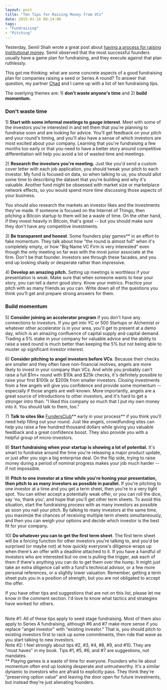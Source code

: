 ```yaml
---
layout: post
title: "Ten Tips for Raising Money from VCs"
date: 2015-01-16 00:14:00
tags:
- "Fundraising"
- "Pitching"
---
```


Yesterday, Semil Shah wrote a great post about <a href="http://blog.semilshah.com/2015/01/15/running-a-fundraising-process/" target="_blank">having a process for raising institutional money</a>. Semil observed that the most successful founders usually have a game plan for fundraising, and they execute against that plan ruthlessly.

This got me thinking: what are some concrete aspects of a good fundraising plan for companies raising a seed or Series A round? To answer that question, my partner <a href="https://twitter.com/chadbyers" target="_blank">Chad</a> and I came up with a list of ten fundraising tips.

The overlying themes are: 1) **don't waste anyone's time** and 2) **build momentum.**

### Don't waste time  

1) **Start with some informal meetings to gauge interest**. Meet with some of the investors you're interested in and tell them that you're planning to fundraise soon and are looking for advice. You'll get feedback on your pitch and your round's timing, and you'll also have a sense of which investors are most excited about your company. Learning that you're fundraising a few months too early or that you need to have a better story around competitive differentiation will help you avoid a lot of wasted time and meetings.

2) **Research the investors you're meeting.** Just like you'd send a custom cover letter with each job application, you should tweak your pitch to each investor. My fund is focused on data, so when talking to us, you should allot some time to describing the dataset that you're building and why it's valuable. Another fund might be obsessed with market size or marketplace network effects, so you would spend more time discussing those aspects of your business.  
  
You should also research the markets an investor likes and the investments they've made. If someone is focused on the Internet of Things, then pitching a Bitcoin startup to them will be a waste of time. On the other hand, if they invest heavily in Bitcoin, that's great -- but you should make sure they don't have any competitive investments.

3) **Be transparent and honest**. Some founders play games** in an effort to fake momentum. They talk about how "the round is almost full" when it's completely empty, or how "Big Name VC Firm is very interested" even though the only meeting so far was with the most junior associate at the firm. Don't be that founder. Investors see through these facades, and you end up looking shady or desperate rather than impressive.

4) **Develop an amazing pitch.** Setting up meetings is worthless if your presentation is weak. Make sure that when someone wants to hear your story, you can tell a damn good story. Know your metrics. Practice your pitch with as many friends as you can. Write down all of the questions you think you'll get and prepare strong answers for them.

### Build momentum

5) **Consider joining an accelerator program** if you don't have any connections to investors. If you get into YC or 500 Startups or Alchemist or whatever other accelerator is in your area, you'll get to present at a demo day, which is an amazing confluence of capital supply and capital demand. Trading a 5% stake in your company for valuable advice and the ability to raise a seed round is much better than keeping the 5% but not being able to muster up significant investor interest.

6) **Consider pitching to angel investors before VCs**. Because their checks are smaller and they often have non-financial motives, angels are more likely to invest in your company than VCs. And while you probably can't raise a full $1m+ round with $10k and $25k checks, it's definitely possible to raise your first $100k or $200k from smaller investors. Closing investments from a few angels will give you confidence and provide some momentum -- especially if those angels are well-known. More importantly, angels are a great source of introductions to other investors, and it's hard to get a stronger intro than: "I liked this company so much that I put my own money into it. You should talk to them, too."

7) **Talk to sites like** <a href="https://fundersclub.com/" target="_blank">FundersClub</a>** early in your process** if you think you'll need help filling out your round. Just like angels, crowdfunding sites can help you raise a few hundred thousand dollars while giving you valuable feedback and a great confidence boost. They also provide you with a helpful group of micro-investors.

8) **Start fundraising when your startup is showing a lot of potential.** It's smart to fundraise around the time you're releasing a major product update, or just after you sign a big enterprise deal. On the flip side, trying to raise money during a period of nominal progress makes your job much harder -- if not impossible.

9) **Pitch to one investor at a time while you're honing your presentation, then pitch to as many investors as possible in parallel.** If you're pitching to one investor at a time and you get a term sheet, then you're in a very tight spot. You can either accept a potentially weak offer, or you can roll the dice, say 'no, thank you', and hope that you'll get other term sheets. To avoid this situation, start the fundraising process with as many investors as possible as soon you nail your pitch. By talking to many investors at the same time, you maximize the chances of receiving multiple term sheets simultaneously, and then you can weigh your options and decide which investor is the best fit for your company.

10) **Do whatever you can to get the first term sheet**. The first term sheet will be a forcing function for other investors you're talking to, and you'd be surprised (or maybe not) at how quickly everyone's diligence wraps up when there's an offer with a deadline attached to it. If you have a handful of investors who are interested but no one is pulling the trigger, ask each of them if there's anything you can do to get them over the hump. It might just take an extra diligence call with a fund's technical advisor, or a few more personal references, or a slightly lower valuation. Remember, getting a term sheet puts you in a position of strength, but you are not obligated to accept the offer.

If you have other tips and suggestions that are not on this list, please let me know in the comment section. I'd love to know what tactics and strategies have worked for others.  

<br>
Note #1: All of these tips apply to seed stage fundraising. Most of them also apply to Series A fundraising, although #6 and #7 make more sense if you replace "angel investor" with "existing investor." That is, you should pitch to existing investors first to rack up some commitments, then ride that wave as you start talking to new investors.  

<br>
Note #2: I feel strongly about tips #2, #3, #4, #8, #9, and #10. They are "must haves" in my book. Tips #1, #5, #6, and #7 are suggestions, not mandates.  

<br>
** Playing games is a waste of time for everyone. Founders who lie about momentum often end up looking desperate and untrustworthy. It's a similar dynamic to investors who are afraid to explicitly pass. They think they're "preserving option value" and leaving the door open for future investments, but instead they're just alienating founders.